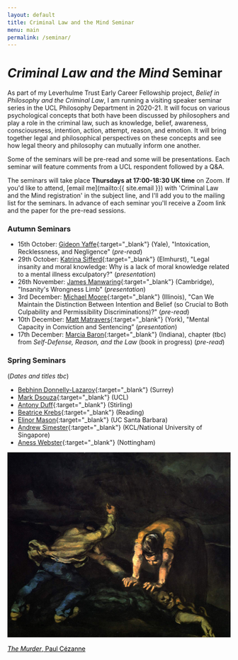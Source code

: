 ```yaml
---
layout: default
title: Criminal Law and the Mind Seminar
menu: main
permalink: /seminar/
---
```


# *Criminal Law and the Mind* Seminar

As part of my Leverhulme Trust Early Career Fellowship project, *Belief in Philosophy and the Criminal Law*, I am running a visiting speaker seminar series in the UCL Philosophy Department in 2020-21. It will focus on various psychological concepts that both have been discussed by philosophers and play a role in the criminal law, such as knowledge, belief, awareness, consciousness, intention, action, attempt, reason, and emotion. It will bring together legal and philosophical perspectives on these concepts and see how legal theory and philosophy can mutually inform one another.

Some of the seminars will be pre-read and some will be presentations. Each seminar will feature comments from a UCL respondent followed by a Q&A.

The seminars will take place **Thursdays at 17:00-18:30 UK time** on Zoom. If you'd like to attend, [email me](mailto:{{ site.email }}) with 'Criminal Law and the Mind registration' in the subject line, and I'll add you to the mailing list for the seminars. In advance of each seminar you'll receive a Zoom link and the paper for the pre-read sessions.

### Autumn Seminars

* 15th October: [Gideon Yaffe](https://law.yale.edu/gideon-yaffe){:target="_blank"} (Yale), "Intoxication, Recklessness, and Negligence" (*pre-read*)
* 29th October: [Katrina Sifferd](https://www.elmhurst.edu/academics/departments/philosophy/faculty/katrina-sifferd/){:target="_blank"} (Elmhurst), "Legal insanity and moral knowledge: Why is a lack of moral knowledge related to a mental illness exculpatory?" (*presentation*)
* 26th November: [James Manwaring](https://www.law.cam.ac.uk/people/academic/j-manwaring/78491){:target="_blank"} (Cambridge), "Insanity's Wrongness Limb" (*presentation*)
* 3rd December: [Michael Moore](https://law.illinois.edu/faculty-research/faculty-profiles/michael-s-moore/){:target="_blank"} (Illinois), "Can We Maintain the Distinction Between Intention and Belief (so Crucial to Both Culpability and Permissibility Discriminations)?" (*pre-read*)
* 10th December: [Matt Matravers](https://www.york.ac.uk/law/people/matravers/){:target="_blank"} (York), "Mental Capacity in Conviction and Sentencing” (*presentation*)
* 17th December: [Marcia Baron](https://philosophy.indiana.edu/people/baron.shtml){:target="_blank"} (Indiana), chapter (tbc) from *Self-Defense, Reason, and the Law* (book in progress) (*pre-read*)

### Spring Seminars
(*Dates and titles tbc*)

* [Bebhinn Donnelly-Lazarov](https://www.surrey.ac.uk/people/bebhinn-donnelly-lazarov){:target="_blank"} (Surrey)
* [Mark Dsouza](https://www.ucl.ac.uk/laws/people/dr-mark-dsouza){:target="_blank"} (UCL)
* [Antony Duff](https://www.stir.ac.uk/people/256371){:target="_blank"} (Stirling)
* [Beatrice Krebs](http://www.reading.ac.uk/law/Staff/b-krebs.aspx){:target="_blank"} (Reading)
* [Elinor Mason](https://sites.google.com/site/elinormasonphilosophy/home){:target="_blank"} (UC Santa Barbara)
* [Andrew Simester](https://www.kcl.ac.uk/people/andrew-simester){:target="_blank"} (KCL/National University of Singapore)
* [Aness Webster](https://www.anesswebster.com){:target="_blank"} (Nottingham)

<div class="bottom-picture-frame">
<img class="bottom-picture" src="https://raw.githubusercontent.com/alexandergreenberg/alexandergreenberg.github.io/master/murder.jpg">
    <p class="photo-credit"><a href="https://commons.wikimedia.org/wiki/Paul_Cézanne#/media/File:Le_Meurtre,_par_Paul_Cézanne,_Yorck.jpg" target="_blank" style="color: black;"><em>The Murder</em>, Paul Cézanne</a></p>
      </div>
